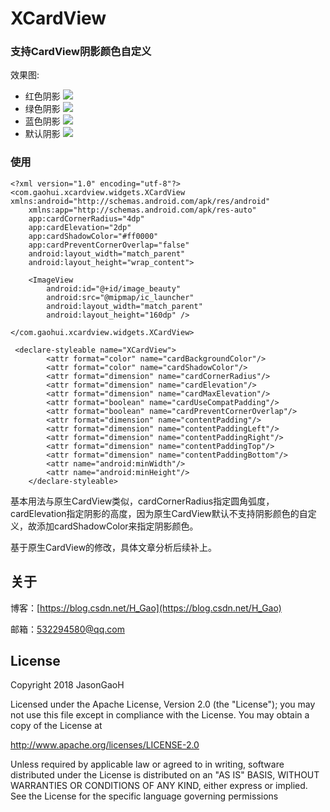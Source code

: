 # XCardView
### 支持CardView阴影颜色自定义

效果图:

- 红色阴影
![](./imags/CardView_1.png)
- 绿色阴影
![](./imags/CardView_2.png)
- 蓝色阴影
![](./imags/CardView_3.png)
- 默认阴影
![](./imags/CardView_4.png)


### 使用

```
<?xml version="1.0" encoding="utf-8"?>
<com.gaohui.xcardview.widgets.XCardView xmlns:android="http://schemas.android.com/apk/res/android"
    xmlns:app="http://schemas.android.com/apk/res-auto"
    app:cardCornerRadius="4dp"
    app:cardElevation="2dp"
    app:cardShadowColor="#ff0000"
    app:cardPreventCornerOverlap="false"
    android:layout_width="match_parent"
    android:layout_height="wrap_content">

    <ImageView
        android:id="@+id/image_beauty"
        android:src="@mipmap/ic_launcher"
        android:layout_width="match_parent"
        android:layout_height="160dp" />

</com.gaohui.xcardview.widgets.XCardView>

```


```
 <declare-styleable name="XCardView">
        <attr format="color" name="cardBackgroundColor"/>
        <attr format="color" name="cardShadowColor"/>
        <attr format="dimension" name="cardCornerRadius"/>
        <attr format="dimension" name="cardElevation"/>
        <attr format="dimension" name="cardMaxElevation"/>
        <attr format="boolean" name="cardUseCompatPadding"/>
        <attr format="boolean" name="cardPreventCornerOverlap"/>
        <attr format="dimension" name="contentPadding"/>
        <attr format="dimension" name="contentPaddingLeft"/>
        <attr format="dimension" name="contentPaddingRight"/>
        <attr format="dimension" name="contentPaddingTop"/>
        <attr format="dimension" name="contentPaddingBottom"/>
        <attr name="android:minWidth"/>
        <attr name="android:minHeight"/>
    </declare-styleable>

```

基本用法与原生CardView类似，cardCornerRadius指定圆角弧度，cardElevation指定阴影的高度，因为原生CardView默认不支持阴影颜色的自定义，故添加cardShadowColor来指定阴影颜色。

基于原生CardView的修改，具体文章分析后续补上。

关于
--

博客：[https://blog.csdn.net/H_Gao](https://blog.csdn.net/H_Gao)

邮箱：532294580@qq.com

License
--
Copyright 2018 JasonGaoH

Licensed under the Apache License, Version 2.0 (the "License"); you may not use this file except in compliance with the License. You may obtain a copy of the License at

http://www.apache.org/licenses/LICENSE-2.0

Unless required by applicable law or agreed to in writing, software distributed under the License is distributed on an "AS IS" BASIS, WITHOUT WARRANTIES OR CONDITIONS OF ANY KIND, either express or implied. See the License for the specific language governing permissions